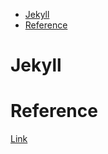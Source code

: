 <!--ts-->
   * [Jekyll](#jekyll)
   * [Reference](#reference)

<!-- Added by: gil_diy, at: Mon 26 Sep 2022 18:36:44 IDT -->

<!--te-->

# Jekyll


# Reference

[Link](https://github.com/alshedivat/al-folio)

